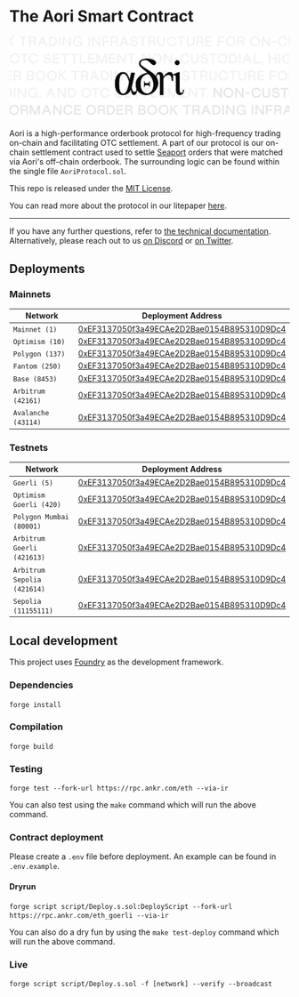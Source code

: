 # The Aori Smart Contract

![.](assets/aori.svg)

Aori is a high-performance orderbook protocol for high-frequency trading on-chain and facilitating OTC settlement. A part of our protocol is our on-chain settlement contract used to settle [Seaport](https://docs.opensea.io/reference/seaport-overview) orders that were matched via Aori's off-chain orderbook. The surrounding logic can be found within the single file `AoriProtocol.sol`.

This repo is released under the [MIT License](LICENSE).

You can read more about the protocol in our litepaper [here](https://aori-io.notion.site/Aori-A-Litepaper-62f809b5c25c4798ad2c1d48d883e7bd?pvs=4).

---

If you have any further questions, refer to [the technical documentation](https://www.aori.io/developers). Alternatively, please reach out to us [on Discord](https://discord.gg/K37wkh2ZfR) or [on Twitter](https://twitter.com/aori_io).

## Deployments

### Mainnets
| Network | Deployment Address |
| ------- | ------------------ |
| `Mainnet (1)` | [0xEF3137050f3a49ECAe2D2Bae0154B895310D9Dc4](https://etherscan.io/address/0xEF3137050f3a49ECAe2D2Bae0154B895310D9Dc4) |
| `Optimism (10)` | [0xEF3137050f3a49ECAe2D2Bae0154B895310D9Dc4](https://optimistic.etherscan.io/address/0xEF3137050f3a49ECAe2D2Bae0154B895310D9Dc4) |
| `Polygon (137)` | [0xEF3137050f3a49ECAe2D2Bae0154B895310D9Dc4](https://polygonscan.com/address/0xEF3137050f3a49ECAe2D2Bae0154B895310D9Dc4) |
| `Fantom (250)` | [0xEF3137050f3a49ECAe2D2Bae0154B895310D9Dc4](https://ftmscan.com/address/0xEF3137050f3a49ECAe2D2Bae0154B895310D9Dc4) |
| `Base (8453)` | [0xEF3137050f3a49ECAe2D2Bae0154B895310D9Dc4](https://basescan.org/address/0xEF3137050f3a49ECAe2D2Bae0154B895310D9Dc4) |
| `Arbitrum (42161)` | [0xEF3137050f3a49ECAe2D2Bae0154B895310D9Dc4](https://arbiscan.io/address/0xEF3137050f3a49ECAe2D2Bae0154B895310D9Dc4) |
| `Avalanche (43114)` | [0xEF3137050f3a49ECAe2D2Bae0154B895310D9Dc4](https://snowtrace.io/address/0xEF3137050f3a49ECAe2D2Bae0154B895310D9Dc4) |

### Testnets
| Network | Deployment Address |
| ------- | ------------------ |
| `Goerli (5)` | [0xEF3137050f3a49ECAe2D2Bae0154B895310D9Dc4](https://goerli.etherscan.io/address/0xEF3137050f3a49ECAe2D2Bae0154B895310D9Dc4) |
| `Optimism Goerli (420)` | [0xEF3137050f3a49ECAe2D2Bae0154B895310D9Dc4](https://goerli-optimism.etherscan.io/address/0xEF3137050f3a49ECAe2D2Bae0154B895310D9Dc4) |
| `Polygon Mumbai (80001)` | [0xEF3137050f3a49ECAe2D2Bae0154B895310D9Dc4](https://mumbai.polygonscan.com/address/0xEF3137050f3a49ECAe2D2Bae0154B895310D9Dc4) |
| `Arbitrum Goerli (421613)` | [0xEF3137050f3a49ECAe2D2Bae0154B895310D9Dc4](https://goerli.arbiscan.io/address/0xEF3137050f3a49ECAe2D2Bae0154B895310D9Dc4) |
| `Arbitrum Sepolia (421614)` | [0xEF3137050f3a49ECAe2D2Bae0154B895310D9Dc4](https://sepolia.arbiscan.io/address/0xEF3137050f3a49ECAe2D2Bae0154B895310D9Dc4) |
| `Sepolia (11155111)` | [0xEF3137050f3a49ECAe2D2Bae0154B895310D9Dc4](https://sepolia.etherscan.io/address/0xEF3137050f3a49ECAe2D2Bae0154B895310D9Dc4) |

## Local development

This project uses [Foundry](https://github.com/gakonst/foundry) as the development framework.

### Dependencies

```
forge install
```

### Compilation

```
forge build
```

### Testing

```
forge test --fork-url https://rpc.ankr.com/eth --via-ir
```

You can also test using the `make` command which will run the above command.

### Contract deployment

Please create a `.env` file before deployment. An example can be found in `.env.example`.

#### Dryrun

```
forge script script/Deploy.s.sol:DeployScript --fork-url https://rpc.ankr.com/eth_goerli --via-ir
```
You can also do a dry fun by using the `make test-deploy` command which will run the above command.

### Live

```
forge script script/Deploy.s.sol -f [network] --verify --broadcast
```